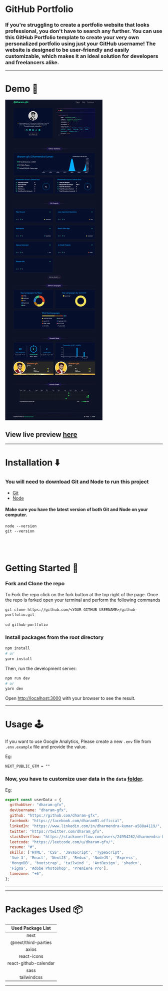 # GitHub Portfolio

### If you're struggling to create a portfolio website that looks professional, you don't have to search any further. You can use this GitHub Portfolio template to create your very own personalized portfolio using just your GitHub username! The website is designed to be user-friendly and easily customizable, which makes it an ideal solution for developers and freelancers alike.

---

# Demo :movie_camera:

![httpsgithub dharam_gfx](https://raw.githubusercontent.com/dharam-gfx/github-portfolio/main/public/git.jpeg)

## View live preview [here](https://dharam-gfx.netlify.app/)

---

# Installation :arrow_down:

### You will need to download Git and Node to run this project

- [Git](https://git-scm.com/downloads)
- [Node](https://nodejs.org/en/download/)

#### Make sure you have the latest version of both Git and Node on your computer.

```
node --version
git --version
```

## <br />

# Getting Started :dart:

### Fork and Clone the repo

To Fork the repo click on the fork button at the top right of the page. Once the repo is forked open your terminal and perform the following commands

```
git clone https://github.com/<YOUR GITHUB USERNAME>/github-portfolio.git

cd github-portfolio
```

### Install packages from the root directory

```bash
npm install
# or
yarn install
```

Then, run the development server:

```bash
npm run dev
# or
yarn dev
```

Open [http://localhost:3000](http://localhost:3000) with your browser to see the result.

---

# Usage :joystick:

If you want to use Google Analytics, Please create a new `.env` file from `.env.example` file and provide the value.

Eg:

```env
NEXT_PUBLIC_GTM = ""
```

### Now, you have to customize user data in the `data` [folder](https://github.com/dharam-gfx/github-portfolio/blob/main/data/user-data.js).

Eg:

```javascript
export const userData = {
  githubUser: "dharam-gfx",
  devUsername: "dharam-gfx",
  github: "https://github.com/dharam-gfx",
  facebook: "https://facebook.com/dharam01.official",
  linkedIn: "https://www.linkedin.com/in/dharmendra-kumar-a588a4119/",
  twitter: "https://twitter.com/dharam_gfx",
  stackOverflow: "https://stackoverflow.com/users/24954262/dharmendra-kumar",
  leetcode: "https://leetcode.com/u/dharam-gfx/",
  resume: "#",
  skills: ['HTML', 'CSS', 'JavaScript', 'TypeScript',
  'Vue 3', 'React', 'NextJS', 'Redux', 'NodeJS', 'Express',
  'MongoDB', 'bootstrap', 'tailwind ', 'AntDesign', 'shadcn',
  'Figma', 'Adobe Photoshop', 'Premiere Pro'],
  timezone: "+6",
};
```

---

---

# Packages Used :package:

|   Used Package List   |
| :-------------------: |
|         next          |
|  @next/third-parties  |
|         axios         |
|      react-icons      |
| react-github-calendar |
|         sass          |
|      tailwindcss      |

---

